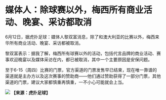 

# 媒体人：除球赛以外，梅西所有商业活动、晚宴、采访都取消

6月12日，据虎扑足球：媒体人黎双富消息，除了和澳大利亚的比赛以外，梅西来华所有商业活动、晚宴、采访都被取消。

黎双富表示：据我了解，梅西所有球赛以外的活动，包括代言品牌的商业活动、赛事欢迎晚宴以及媒体采访在内，都已被取消，其中一个主要原因是安保问题。

至于6-15（周四）比赛的门票，官方渠道的门票发售早已结束，现在唯一靠谱的渠道就是主办方以及这次赛事的赞助商——他们通过赞助获得了一部分门票，其他渠道的门票，建议大家都慎重再慎重，一不小心可能就会上当。

![](https://inews.gtimg.com/om_bt/OnhuecGbf5LGyn2T1UeYP1sZrYFx_Wh22r3pCd-X4OQnYAA/1000)
**【来源：虎扑足球】**

